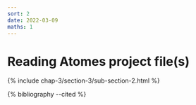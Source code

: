 ```yaml
---
sort: 2
date: 2022-03-09
maths: 1
---
```


# Reading Atomes project file(s)

{% include chap-3/section-3/sub-section-2.html %}

{% bibliography --cited %}

